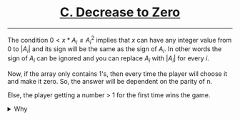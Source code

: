 # <center><u>[C. Decrease to Zero](https://www.hackerrank.com/contests/codecode-pec/challenges/decrease-to-zero)</u></center>
---

The condition $0 < x*A_i ≤ A_i^2$ implies that $x$ can have any integer value from 0 to $|A_i|$ and its sign will be the same as the sign of $A_i$. In other words the sign of $A_i$ can be ignored and you can replace $A_i$ with $|A_i|$ for every $i$.

Now, if the array only contains 1's, then every time the player will choose it and make it zero. So, the answer will be dependent on the parity of n.

Else, the player getting a number > 1 for the first time wins the game.

<details>
    <summary>Why</summary>
    
Suppose, a player gets a number $x$ on his/her turn such that $x > 1$. Then, the player can make it either 1 or 0 to confirm his/her win.

`For Example` consider the following cases
Case 1: $A = [3, 1, 1, 1, 4, 5]$
* $[0, 1, 1, 1, 4, 5]$ Alice picks 3 
* $[0, 0, 1, 1, 4, 5]$ Bob is forced to pick 1
* $[0, 0, 0, 1, 4, 5]$ Alice picks 1
* $[0, 0, 0, 0, 4, 5]$ Bob is forced to pick 1 
* $[0, 0, 0, 0, 1, 5]$ Alice reaches a number with value $> 1$ again.
<!-- * $[0, 0, 0, 0, 0, 5]$ Bob is forced to pick 1 
* $[0, 0, 0, 0, 0, 0]$ Alice winds by picking 5 -->

So, the above sequence of operation shows that Alice can always find some set of moves that results her to jump from a number $> 1$ to another number $> 1$ by skipping odd number of $1s$.

Case 2: $A =  [3, 1, 1, 4, 5]$ 
* $[1, 1, 1, 4, 5]$ Alice picks 2
* $[0, 1, 1, 4, 5]$ Bob is forced to pick 1
* $[0, 0, 1, 4, 5]$ Alice picks 1
* $[0, 0, 0, 4, 5]$ Bob is forced to pick 1
* $[0, 0, 0, 1, 5]$ Alice reaches a number with value $> 1$ again.

Therefore, if there are even number of $1s$ between 2 numbers (both $> 1$) then the player can always find a way to jump from 1 to the other.

</details>
